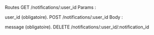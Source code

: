 Routes
GET /notifications/:user_id
Params :

user_id (obligatoire).
POST /notifications/:user_id
Body :

message (obligatoire).
DELETE /notifications/:user_id/:notification_id
